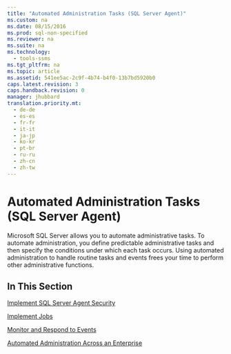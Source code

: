 ```yaml
---
title: "Automated Administration Tasks (SQL Server Agent)"
ms.custom: na
ms.date: 08/15/2016
ms.prod: sql-non-specified
ms.reviewer: na
ms.suite: na
ms.technology: 
  - tools-ssms
ms.tgt_pltfrm: na
ms.topic: article
ms.assetid: 541ee5ac-2c9f-4b74-b4f0-13b7bd5920b0
caps.latest.revision: 3
caps.handback.revision: 0
manager: jhubbard
translation.priority.mt: 
  - de-de
  - es-es
  - fr-fr
  - it-it
  - ja-jp
  - ko-kr
  - pt-br
  - ru-ru
  - zh-cn
  - zh-tw
---
```

# Automated Administration Tasks (SQL Server Agent)
Microsoft  SQL Server  allows you to automate administrative tasks. To automate administration, you define predictable administrative tasks and then specify the conditions under which each task occurs. Using automated administration to handle routine tasks and events frees your time to perform other administrative functions.  
  
## In This Section  
[Implement SQL Server Agent Security](../content/Implement-SQL-Server-Agent-Security.md)  
  
[Implement Jobs](../content/Implement-Jobs.md)  
  
[Monitor and Respond to Events](../content/Monitor-and-Respond-to-Events.md)  
  
[Automated Administration Across an Enterprise](../content/Automated-Administration-Across-an-Enterprise.md)  
  
